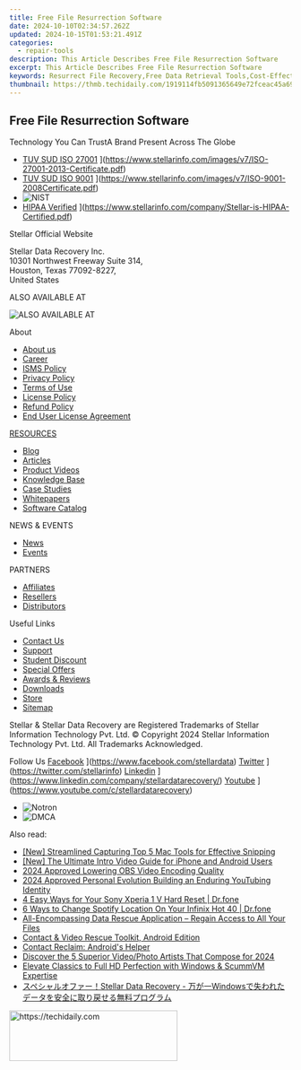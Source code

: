 ```yaml
---
title: Free File Resurrection Software
date: 2024-10-10T02:34:57.262Z
updated: 2024-10-15T01:53:21.491Z
categories:
  - repair-tools
description: This Article Describes Free File Resurrection Software
excerpt: This Article Describes Free File Resurrection Software
keywords: Resurrect File Recovery,Free Data Retrieval Tools,Cost-Effective File Recovery Software,No-Cost Data Restoration Programs,Recover Lost Documents For Free,Unlock Hidden Files with Software,Affordable File Recovery Solutions
thumbnail: https://thmb.techidaily.com/1919114fb5091365649e72fceac45a6999826335a5d6b2fe127cfc389a43605f.jpg
---
```


## Free File Resurrection Software

 Technology You Can TrustA Brand Present Across The Globe

* [TUV SUD ISO 27001](https://www.stellarinfo.com/images/v7/tuv1.png) ](https://www.stellarinfo.com/images/v7/ISO-27001-2013-Certificate.pdf)
* [TUV SUD ISO 9001](https://www.stellarinfo.com/images/v7/tuv2.png) ](https://www.stellarinfo.com/images/v7/ISO-9001-2008Certificate.pdf)
* ![NIST](https://www.stellarinfo.com/images/v7/nist.png)
* [HIPAA Verified](https://www.stellarinfo.com/images/v7/hipa.png) ](https://www.stellarinfo.com/company/Stellar-is-HIPAA-Certified.pdf)

 Stellar Official Website

 Stellar Data Recovery Inc.  
 10301 Northwest Freeway Suite 314,  
 Houston, Texas 77092-8227,  
 United States

 ALSO AVAILABLE AT

![ALSO AVAILABLE AT](https://www.stellarinfo.com/images/v7/Partners_logo_new.png)

 About

* [About us](https://www.stellarinfo.com/company/about/stellar-overview.php)
* [Career](https://www.stellarinfo.com/career/)
* [ISMS Policy](https://www.stellarinfo.com/company/about/quality-policy.php)
* [Privacy Policy](https://www.stellarinfo.com/company/legal/privacy-policy.php)
* [Terms of Use](https://www.stellarinfo.com/company/legal/terms-of-use.php)
* [License Policy](https://www.stellarinfo.com/software-licensing-usage.php)
* [Refund Policy](https://www.stellarinfo.com/company/legal/refund-policy.php)
* [End User License Agreement](https://www.stellarinfo.com/company/legal/eula.php)

[RESOURCES](https://tools.techidaily.com/stellardata-recovery/buy-now/)

* [Blog](https://tools.techidaily.com/stellardata-recovery/buy-now/)
* [Articles](https://tools.techidaily.com/stellardata-recovery/buy-now/)
* [Product Videos](https://www.stellarinfo.com/video-gallery.php)
* [Knowledge Base](https://tools.techidaily.com/stellardata-recovery/buy-now/)
* [Case Studies](https://tools.techidaily.com/stellardata-recovery/buy-now/)
* [Whitepapers](https://tools.techidaily.com/stellardata-recovery/buy-now/)
* [Software Catalog](https://www.stellarinfo.com/company/catalog/softwarecatalog.pdf)

 NEWS & EVENTS

* [News](https://www.stellarinfo.com/company/press)
* [Events](https://www.stellarinfo.com/affiliate-summit/affiliate-summit.php)

 PARTNERS

* [Affiliates](https://tools.techidaily.com/stellardata-recovery/buy-now/)
* [Resellers](https://tools.techidaily.com/stellardata-recovery/buy-now/)
* [Distributors](https://tools.techidaily.com/stellardata-recovery/buy-now/)

 Useful Links

* [Contact Us](https://www.stellarinfo.com/contact/contact-us.php)
* [Support](https://tools.techidaily.com/stellardata-recovery/buy-now/)
* [Student Discount](https://www.stellarinfo.com/student-discount/)
* [Special Offers](https://tools.techidaily.com/stellardata-recovery/buy-now/)
* [Awards & Reviews](https://www.stellarinfo.com/company/about/data-restore-reviews.php)
* [Downloads](https://www.stellarinfo.com/download.php)
* [Store](https://tools.techidaily.com/stellardata-recovery/buy-now/)
* [Sitemap](https://www.stellarinfo.com/sitemap.php)

 Stellar & Stellar Data Recovery are Registered Trademarks of Stellar Information Technology Pvt. Ltd. © Copyright 2024 Stellar Information Technology Pvt. Ltd. All Trademarks Acknowledged.

Follow Us [Facebook](https://www.stellarinfo.com/Images/fb.png) ](https://www.facebook.com/stellardata) [Twitter](https://www.stellarinfo.com/Images/tw.png) ](https://twitter.com/stellarinfo) [Linkedin](https://www.stellarinfo.com/Images/in.png) ](https://www.linkedin.com/company/stellardatarecovery/) [Youtube](https://www.stellarinfo.com/newblacktheme/images/yt.png) ](https://www.youtube.com/c/stellardatarecovery)

* ![Notron](https://www.stellarinfo.com/images/v7/notron.png)
* ![DMCA](https://www.stellarinfo.com/images/v7/dmca.png)

<ins class="adsbygoogle"
     style="display:block"
     data-ad-format="autorelaxed"
     data-ad-client="ca-pub-7571918770474297"
     data-ad-slot="1223367746"></ins>

<ins class="adsbygoogle"
     style="display:block"
     data-ad-client="ca-pub-7571918770474297"
     data-ad-slot="8358498916"
     data-ad-format="auto"
     data-full-width-responsive="true"></ins>

<span class="atpl-alsoreadstyle">Also read:</span>
<div><ul>
<li><a href="https://video-screen-grab.techidaily.com/new-streamlined-capturing-top-5-mac-tools-for-effective-snipping/"><u>[New] Streamlined Capturing Top 5 Mac Tools for Effective Snipping</u></a></li>
<li><a href="https://facebook-video-share.techidaily.com/new-the-ultimate-intro-video-guide-for-iphone-and-android-users/"><u>[New] The Ultimate Intro Video Guide for iPhone and Android Users</u></a></li>
<li><a href="https://screen-sharing-recording.techidaily.com/2024-approved-lowering-obs-video-encoding-quality/"><u>2024 Approved Lowering OBS Video Encoding Quality</u></a></li>
<li><a href="https://youtube-web.techidaily.com/approved-personal-evolution-building-an-enduring-youtubing-identity/"><u>2024 Approved Personal Evolution Building an Enduring YouTubing Identity</u></a></li>
<li><a href="https://phone-solutions.techidaily.com/4-easy-ways-for-your-sony-xperia-1-v-hard-reset-drfone-by-drfone-reset-android-reset-android/"><u>4 Easy Ways for Your Sony Xperia 1 V Hard Reset | Dr.fone</u></a></li>
<li><a href="https://location-fake.techidaily.com/6-ways-to-change-spotify-location-on-your-infinix-hot-40-drfone-by-drfone-virtual-android/"><u>6 Ways to Change Spotify Location On Your Infinix Hot 40 | Dr.fone</u></a></li>
<li><a href="https://data-recovery.techidaily.com/all-encompassing-data-rescue-application-regain-access-to-all-your-files/"><u>All-Encompassing Data Rescue Application – Regain Access to All Your Files</u></a></li>
<li><a href="https://data-recovery.techidaily.com/contact-and-video-rescue-toolkit-android-edition/"><u>Contact & Video Rescue Toolkit, Android Edition</u></a></li>
<li><a href="https://data-recovery.techidaily.com/contact-reclaim-androids-helper/"><u>Contact Reclaim: Android's Helper</u></a></li>
<li><a href="https://fox-blue.techidaily.com/discover-the-5-superior-videophoto-artists-that-compose-for-2024/"><u>Discover the 5 Superior Video/Photo Artists That Compose for 2024</u></a></li>
<li><a href="https://windows11.techidaily.com/elevate-classics-to-full-hd-perfection-with-windows-and-scummvm-expertise/"><u>Elevate Classics to Full HD Perfection with Windows & ScummVM Expertise</u></a></li>
<li><a href="https://data-recovery.techidaily.com/1720600202279-stellar-data-recovery-windows/"><u>スペシャルオファー！Stellar Data Recovery - 万が一Windowsで失われたデータを安全に取り戻せる無料プログラム</u></a></li>
</ul></div>

<!-- affiliate ads begin -->
<a href="https://aligracehair.sjv.io/c/5597632/2016129/19272" target="_top" id="2016129">
  <img src="//a.impactradius-go.com/display-ad/19272-2016129" border="0" alt="https://techidaily.com" width="300" height="90"/>
</a>
<img height="0" width="0" src="https://aligracehair.sjv.io/i/5597632/2016129/19272" style="position:absolute;visibility:hidden;" border="0" />
<!-- affiliate ads end -->

